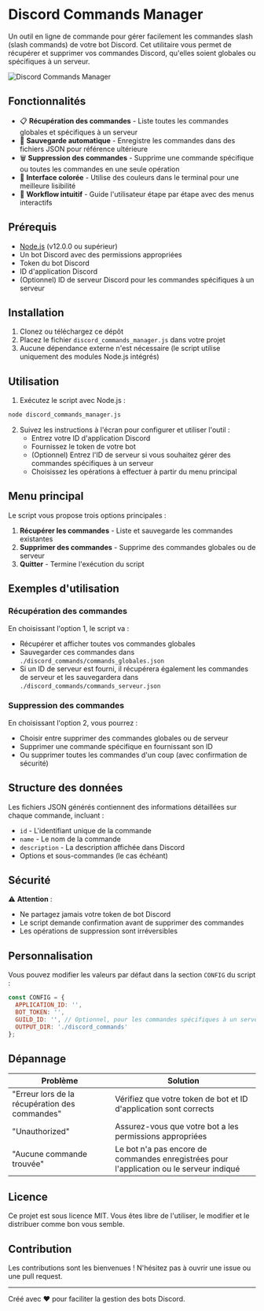 # Discord Commands Manager

Un outil en ligne de commande pour gérer facilement les commandes slash (slash commands) de votre bot Discord. Cet utilitaire vous permet de récupérer et supprimer vos commandes Discord, qu'elles soient globales ou spécifiques à un serveur.

![Discord Commands Manager](https://img.shields.io/badge/Discord-Commands%20Manager-7289DA?style=for-the-badge&logo=discord&logoColor=white)

## Fonctionnalités

- 📋 **Récupération des commandes** - Liste toutes les commandes globales et spécifiques à un serveur
- 💾 **Sauvegarde automatique** - Enregistre les commandes dans des fichiers JSON pour référence ultérieure
- 🗑️ **Suppression des commandes** - Supprime une commande spécifique ou toutes les commandes en une seule opération
- 🎨 **Interface colorée** - Utilise des couleurs dans le terminal pour une meilleure lisibilité
- 🔄 **Workflow intuitif** - Guide l'utilisateur étape par étape avec des menus interactifs

## Prérequis

- [Node.js](https://nodejs.org/) (v12.0.0 ou supérieur)
- Un bot Discord avec des permissions appropriées
- Token du bot Discord
- ID d'application Discord
- (Optionnel) ID de serveur Discord pour les commandes spécifiques à un serveur

## Installation

1. Clonez ou téléchargez ce dépôt
2. Placez le fichier `discord_commands_manager.js` dans votre projet
3. Aucune dépendance externe n'est nécessaire (le script utilise uniquement des modules Node.js intégrés)

## Utilisation

1. Exécutez le script avec Node.js :

```bash
node discord_commands_manager.js
```

2. Suivez les instructions à l'écran pour configurer et utiliser l'outil :
   - Entrez votre ID d'application Discord
   - Fournissez le token de votre bot
   - (Optionnel) Entrez l'ID de serveur si vous souhaitez gérer des commandes spécifiques à un serveur
   - Choisissez les opérations à effectuer à partir du menu principal

## Menu principal

Le script vous propose trois options principales :

1. **Récupérer les commandes** - Liste et sauvegarde les commandes existantes
2. **Supprimer des commandes** - Supprime des commandes globales ou de serveur
3. **Quitter** - Termine l'exécution du script

## Exemples d'utilisation

### Récupération des commandes

En choisissant l'option 1, le script va :
- Récupérer et afficher toutes vos commandes globales
- Sauvegarder ces commandes dans `./discord_commands/commands_globales.json`
- Si un ID de serveur est fourni, il récupérera également les commandes de serveur et les sauvegardera dans `./discord_commands/commands_serveur.json`

### Suppression des commandes

En choisissant l'option 2, vous pourrez :
- Choisir entre supprimer des commandes globales ou de serveur
- Supprimer une commande spécifique en fournissant son ID
- Ou supprimer toutes les commandes d'un coup (avec confirmation de sécurité)

## Structure des données

Les fichiers JSON générés contiennent des informations détaillées sur chaque commande, incluant :

- `id` - L'identifiant unique de la commande
- `name` - Le nom de la commande
- `description` - La description affichée dans Discord
- Options et sous-commandes (le cas échéant)

## Sécurité

⚠️ **Attention** : 
- Ne partagez jamais votre token de bot Discord
- Le script demande confirmation avant de supprimer des commandes
- Les opérations de suppression sont irréversibles

## Personnalisation

Vous pouvez modifier les valeurs par défaut dans la section `CONFIG` du script :

```javascript
const CONFIG = {
  APPLICATION_ID: '',
  BOT_TOKEN: '',
  GUILD_ID: '', // Optionnel, pour les commandes spécifiques à un serveur
  OUTPUT_DIR: './discord_commands'
};
```

## Dépannage

| Problème | Solution |
|----------|----------|
| "Erreur lors de la récupération des commandes" | Vérifiez que votre token de bot et ID d'application sont corrects |
| "Unauthorized" | Assurez-vous que votre bot a les permissions appropriées |
| "Aucune commande trouvée" | Le bot n'a pas encore de commandes enregistrées pour l'application ou le serveur indiqué |

## Licence

Ce projet est sous licence MIT. Vous êtes libre de l'utiliser, le modifier et le distribuer comme bon vous semble.

## Contribution

Les contributions sont les bienvenues ! N'hésitez pas à ouvrir une issue ou une pull request.

---

Créé avec ❤️ pour faciliter la gestion des bots Discord.

